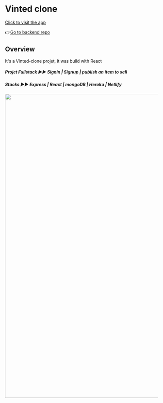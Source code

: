 # Vinted clone

[Click to visit the app](https://my-vinted-frontend-project.netlify.app)


 👉[Go to backend repo](https://github.com/Yiyi41/vinted-back)
 
## Overview
It's a Vinted-clone projet, it was build with React 

*<h5 align="left">Projet Fullstack ▶︎▶︎ Signin | Signup | publish an item to sell</h5>*
*<h5 align="left">Stacks ▶︎▶︎ Express | React | mongoDB | Heroku | Netlify  </h5>*

<p align="left" >
<img align="left" width="1000" src="https://res.cloudinary.com/dps4zteie/image/upload/v1691592655/Capture_d_e%CC%81cran_2023-08-09_a%CC%80_16.48.33_jjxwta.png"/> 

   
   
